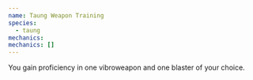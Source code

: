 ```yaml
---
name: Taung Weapon Training
species:
  - taung
mechanics:
mechanics: []
---
```

You gain proficiency in one vibroweapon and one blaster of your choice.
